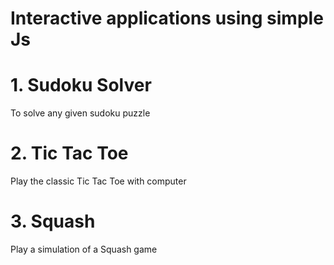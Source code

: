 # Interactive applications using simple Js

# 1. Sudoku Solver
To solve any given sudoku puzzle

# 2. Tic Tac Toe
Play the classic Tic Tac Toe with computer

# 3. Squash
Play a simulation of a Squash game

